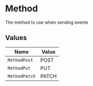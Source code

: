 # Method

The method to use when sending events


## Values

| Name          | Value         |
| ------------- | ------------- |
| `MethodPost`  | POST          |
| `MethodPut`   | PUT           |
| `MethodPatch` | PATCH         |